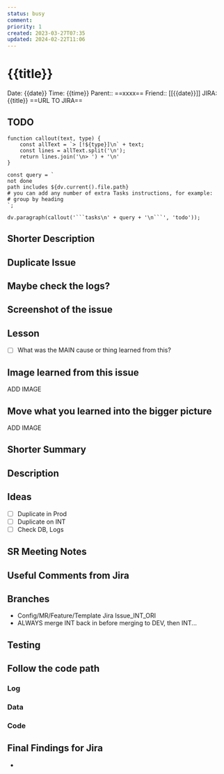 ```yaml
---
status: busy
comment: 
priority: 1
created: 2023-03-27T07:35
updated: 2024-02-22T11:06
---
```


# {{title}}

Date: {{date}} Time: {{time}}
Parent:: ==xxxx==
Friend:: [[{{date}}]]
JIRA:{{title}}
==URL TO JIRA==


## TODO
```dataviewjs
function callout(text, type) {
    const allText = `> [!${type}]\n` + text;
    const lines = allText.split('\n');
    return lines.join('\n> ') + '\n'
}

const query = `
not done
path includes ${dv.current().file.path}
# you can add any number of extra Tasks instructions, for example:
# group by heading
`;

dv.paragraph(callout('```tasks\n' + query + '\n```', 'todo'));
```

## Shorter Description


## Duplicate Issue


## Maybe check the logs?


## Screenshot of the issue


## Lesson

- [ ] What was the MAIN cause or thing learned from this?


## Image learned from this issue

ADD IMAGE

## Move what you learned into the bigger picture

ADD IMAGE

## Shorter Summary



## Description


## Ideas

- [ ] Duplicate in Prod
- [ ] Duplicate on INT
- [ ] Check DB, Logs

## SR Meeting Notes


## Useful Comments from Jira


## Branches

- Config/MR/Feature/Template Jira Issue_INT_ORI
- ALWAYS merge INT back in before merging to DEV, then INT...

## Testing



## Follow the code path

### Log


### Data


### Code


## Final Findings for Jira

- 
